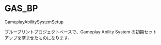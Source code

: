 # GAS_BP
GameplayAbilitySystemSetup

ブループリントプロジェクトベースで、Gameplay Ability System の初期セットアップを済ませたものになります。
